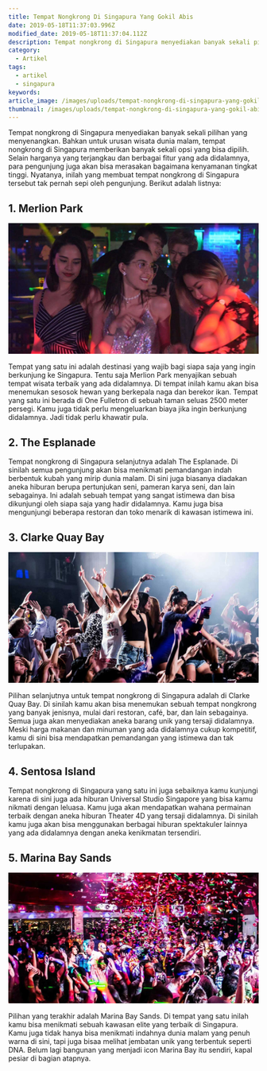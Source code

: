 ```yaml
---
title: Tempat Nongkrong Di Singapura Yang Gokil Abis
date: 2019-05-18T11:37:03.996Z
modified_date: 2019-05-18T11:37:04.112Z
description: Tempat nongkrong di Singapura menyediakan banyak sekali pilihan yang menyenangkan. Bahkan untuk urusan wisata dunia malam.
category:
  - Artikel
tags:
  - artikel
  - singapura
keywords:
article_image: /images/uploads/tempat-nongkrong-di-singapura-yang-gokil-abis-3.jpg
thumbnail: /images/uploads/tempat-nongkrong-di-singapura-yang-gokil-abis-3-016.jpg
---
```

Tempat nongkrong di Singapura menyediakan banyak sekali pilihan yang menyenangkan. Bahkan untuk urusan wisata dunia malam, tempat nongkrong di Singapura memberikan banyak sekali opsi yang bisa dipilih. Selain harganya yang terjangkau dan berbagai fitur yang ada didalamnya, para pengunjung juga akan bisa merasakan bagaimana kenyamanan tingkat tinggi. Nyatanya, inilah yang membuat tempat nongkrong di Singapura tersebut tak pernah sepi oleh pengunjung. Berikut adalah listnya:



## 1. Merlion Park

![Tempat Nongkrong Di Singapura Yang Gokil Abis](/images/uploads/tempat-nongkrong-di-singapura-yang-gokil-abis-3.jpg)

Tempat yang satu ini adalah destinasi yang wajib bagi siapa saja yang ingin berkunjung ke Singapura. Tentu saja Merlion Park menyajikan sebuah tempat wisata terbaik yang ada didalamnya. Di tempat inilah kamu akan bisa menemukan sesosok hewan yang berkepala naga dan berekor ikan. Tempat yang satu ini berada di One Fulletron di sebuah taman seluas 2500 meter persegi. Kamu juga tidak perlu mengeluarkan biaya jika ingin berkunjung didalamnya. Jadi tidak perlu khawatir pula.



## 2. The Esplanade

Tempat nongkrong di Singapura selanjutnya adalah The Esplanade. Di sinilah semua pengunjung akan bisa menikmati pemandangan indah berbentuk kubah yang mirip dunia malam. Di sini juga biasanya diadakan aneka hiburan berupa pertunjukan seni, pameran karya seni, dan lain sebagainya. Ini adalah sebuah tempat yang sangat istimewa dan bisa dikunjungi oleh siapa saja yang hadir didalamnya. Kamu juga bisa mengunjungi beberapa restoran dan toko menarik di kawasan istimewa ini.



## 3. Clarke Quay Bay

![Tempat Nongkrong Di Singapura Yang Gokil Abis](/images/uploads/tempat-nongkrong-di-singapura-yang-gokil-abis-2.jpg)

Pilihan selanjutnya untuk tempat nongkrong di Singapura adalah di Clarke Quay Bay. Di sinilah kamu akan bisa menemukan sebuah tempat nongkrong yang banyak jenisnya, mulai dari restoran, café, bar, dan lain sebagainya. Semua juga akan menyediakan aneka barang unik yang tersaji didalamnya. Meski harga makanan dan minuman yang ada didalamnya cukup kompetitif, kamu di sini bisa mendapatkan pemandangan yang istimewa dan tak terlupakan.



## 4. Sentosa Island

Tempat nongkrong di Singapura yang satu ini juga sebaiknya kamu kunjungi karena di sini juga ada hiburan Universal Studio Singapore yang bisa kamu nikmati dengan leluasa. Kamu juga akan mendapatkan wahana permainan terbaik dengan aneka hiburan Theater 4D yang tersaji didalamnya. Di sinilah kamu juga akan bisa menggunakan berbagai hiburan spektakuler lainnya yang ada didalamnya dengan aneka kenikmatan tersendiri.



## 5. Marina Bay Sands

![Tempat Nongkrong Di Singapura Yang Gokil Abis](/images/uploads/tempat-nongkrong-di-singapura-yang-gokil-abis-1.jpg)

Pilihan yang terakhir adalah Marina Bay Sands. Di tempat yang satu inilah kamu bisa menikmati sebuah kawasan elite yang terbaik di Singapura. Kamu juga tidak hanya bisa menikmati indahnya dunia malam yang penuh warna di sini, tapi juga bisaa melihat jembatan unik yang terbentuk seperti DNA. Belum lagi bangunan yang menjadi icon Marina Bay itu sendiri, kapal pesiar di bagian atapnya.
